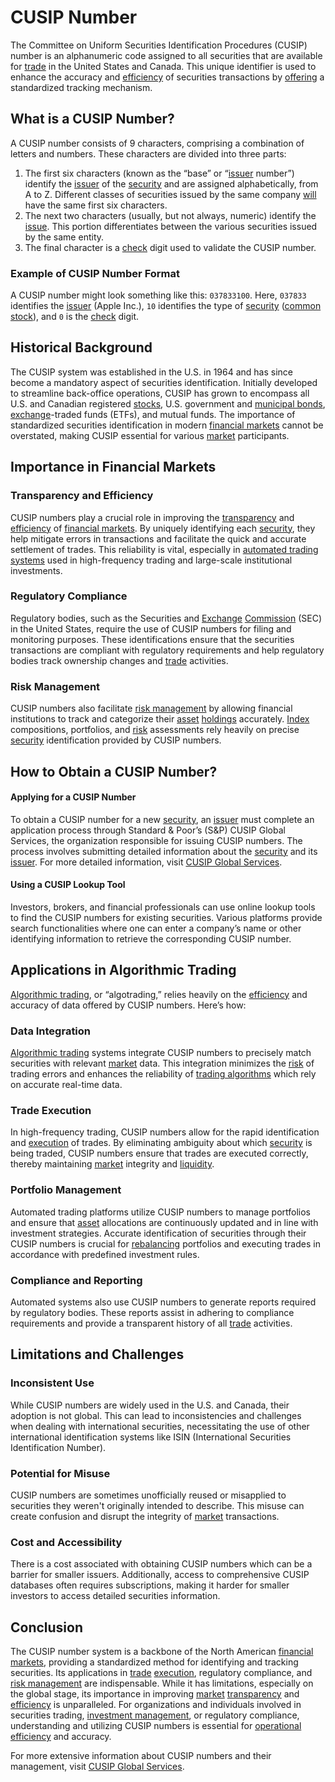 # CUSIP Number

The Committee on Uniform Securities Identification Procedures (CUSIP) number is an alphanumeric code assigned to all securities that are available for [trade](../t/trade.md) in the United States and Canada. This unique identifier is used to enhance the accuracy and [efficiency](../e/efficiency.md) of securities transactions by [offering](../o/offering.md) a standardized tracking mechanism.

## What is a CUSIP Number?

A CUSIP number consists of 9 characters, comprising a combination of letters and numbers. These characters are divided into three parts:
1. The first six characters (known as the “base” or “[issuer](../i/issuer.md) number”) identify the [issuer](../i/issuer.md) of the [security](../s/security.md) and are assigned alphabetically, from A to Z. Different classes of securities issued by the same company [will](../w/will.md) have the same first six characters.
2. The next two characters (usually, but not always, numeric) identify the [issue](../i/issue.md). This portion differentiates between the various securities issued by the same entity.
3. The final character is a [check](../c/check.md) digit used to validate the CUSIP number.

### Example of CUSIP Number Format
A CUSIP number might look something like this: `037833100`. Here, `037833` identifies the [issuer](../i/issuer.md) (Apple Inc.), `10` identifies the type of [security](../s/security.md) ([common stock](../c/common_stock.md)), and `0` is the [check](../c/check.md) digit.

## Historical Background

The CUSIP system was established in the U.S. in 1964 and has since become a mandatory aspect of securities identification. Initially developed to streamline back-office operations, CUSIP has grown to encompass all U.S. and Canadian registered [stocks](../s/stock.md), U.S. government and [municipal bonds](../m/municipal_bonds.md), [exchange](../e/exchange.md)-traded funds (ETFs), and mutual funds. The importance of standardized securities identification in modern [financial markets](../f/financial_market.md) cannot be overstated, making CUSIP essential for various [market](../m/market.md) participants.

## Importance in Financial Markets

### Transparency and Efficiency
CUSIP numbers play a crucial role in improving the [transparency](../t/transparency.md) and [efficiency](../e/efficiency.md) of [financial markets](../f/financial_market.md). By uniquely identifying each [security](../s/security.md), they help mitigate errors in transactions and facilitate the quick and accurate settlement of trades. This reliability is vital, especially in [automated trading systems](../a/automated_trading_systems.md) used in high-frequency trading and large-scale institutional investments.

### Regulatory Compliance
Regulatory bodies, such as the Securities and [Exchange](../e/exchange.md) [Commission](../c/commission.md) (SEC) in the United States, require the use of CUSIP numbers for filing and monitoring purposes. These identifications ensure that the securities transactions are compliant with regulatory requirements and help regulatory bodies track ownership changes and [trade](../t/trade.md) activities.

### Risk Management
CUSIP numbers also facilitate [risk management](../r/risk_management.md) by allowing financial institutions to track and categorize their [asset](../a/asset.md) [holdings](../h/holdings.md) accurately. [Index](../i/index.md) compositions, portfolios, and [risk](../r/risk.md) assessments rely heavily on precise [security](../s/security.md) identification provided by CUSIP numbers.

## How to Obtain a CUSIP Number?

#### Applying for a CUSIP Number
To obtain a CUSIP number for a new [security](../s/security.md), an [issuer](../i/issuer.md) must complete an application process through Standard & Poor’s (S&P) CUSIP Global Services, the organization responsible for issuing CUSIP numbers. The process involves submitting detailed information about the [security](../s/security.md) and its [issuer](../i/issuer.md). For more detailed information, visit [CUSIP Global Services](https://www.cusip.com/).

#### Using a CUSIP Lookup Tool
Investors, brokers, and financial professionals can use online lookup tools to find the CUSIP numbers for existing securities. Various platforms provide search functionalities where one can enter a company’s name or other identifying information to retrieve the corresponding CUSIP number.

## Applications in Algorithmic Trading

[Algorithmic trading](../a/accountability.md), or “algotrading,” relies heavily on the [efficiency](../e/efficiency.md) and accuracy of data offered by CUSIP numbers. Here’s how:

### Data Integration
[Algorithmic trading](../a/accountability.md) systems integrate CUSIP numbers to precisely match securities with relevant [market](../m/market.md) data. This integration minimizes the [risk](../r/risk.md) of trading errors and enhances the reliability of [trading algorithms](../t/trading_algorithms.md) which rely on accurate real-time data.

### Trade Execution
In high-frequency trading, CUSIP numbers allow for the rapid identification and [execution](../e/execution.md) of trades. By eliminating ambiguity about which [security](../s/security.md) is being traded, CUSIP numbers ensure that trades are executed correctly, thereby maintaining [market](../m/market.md) integrity and [liquidity](../l/liquidity.md).

### Portfolio Management
Automated trading platforms utilize CUSIP numbers to manage portfolios and ensure that [asset](../a/asset.md) allocations are continuously updated and in line with investment strategies. Accurate identification of securities through their CUSIP numbers is crucial for [rebalancing](../r/rebalancing.md) portfolios and executing trades in accordance with predefined investment rules.

### Compliance and Reporting
Automated systems also use CUSIP numbers to generate reports required by regulatory bodies. These reports assist in adhering to compliance requirements and provide a transparent history of all [trade](../t/trade.md) activities.

## Limitations and Challenges

### Inconsistent Use
While CUSIP numbers are widely used in the U.S. and Canada, their adoption is not global. This can lead to inconsistencies and challenges when dealing with international securities, necessitating the use of other international identification systems like ISIN (International Securities Identification Number).

### Potential for Misuse
CUSIP numbers are sometimes unofficially reused or misapplied to securities they weren't originally intended to describe. This misuse can create confusion and disrupt the integrity of [market](../m/market.md) transactions.

### Cost and Accessibility
There is a cost associated with obtaining CUSIP numbers which can be a barrier for smaller issuers. Additionally, access to comprehensive CUSIP databases often requires subscriptions, making it harder for smaller investors to access detailed securities information.

## Conclusion

The CUSIP number system is a backbone of the North American [financial markets](../f/financial_market.md), providing a standardized method for identifying and tracking securities. Its applications in [trade](../t/trade.md) [execution](../e/execution.md), regulatory compliance, and [risk management](../r/risk_management.md) are indispensable. While it has limitations, especially on the global stage, its importance in improving [market](../m/market.md) [transparency](../t/transparency.md) and [efficiency](../e/efficiency.md) is unparalleled. For organizations and individuals involved in securities trading, [investment management](../i/investment_management.md), or regulatory compliance, understanding and utilizing CUSIP numbers is essential for [operational efficiency](../o/operational_efficiency_in_trading.md) and accuracy.

For more extensive information about CUSIP numbers and their management, visit [CUSIP Global Services](https://www.cusip.com/).